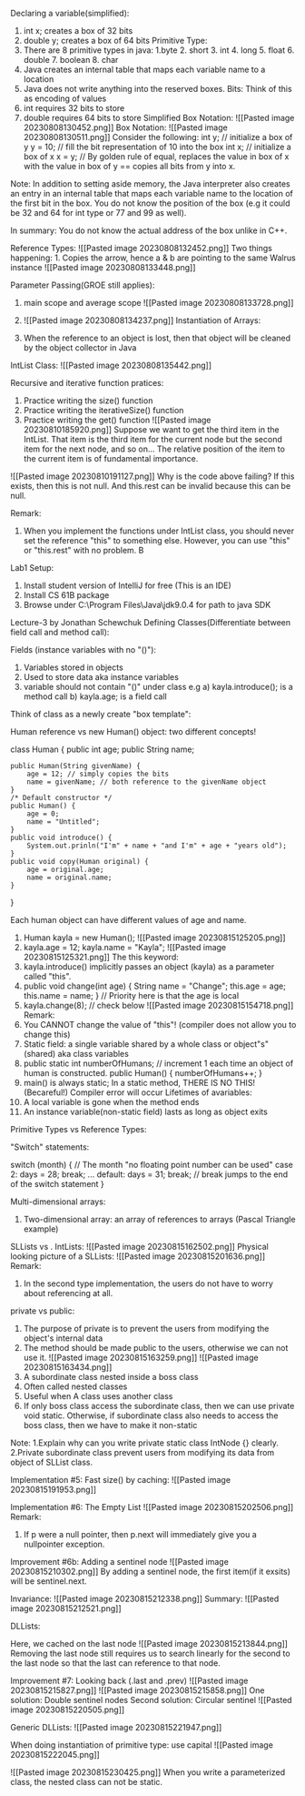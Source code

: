 Declaring a variable(simplified):
1. int x; creates a box of 32 bits
2. double y; creates a box of 64 bits
Primitive Type:
1. There are 8 primitive types in java: 1.byte 2. short 3. int 4. long 5. float 6. double 7. boolean 8. char
2. Java creates an internal table that maps each variable name to a location
3. Java does not write anything into the reserved boxes.
Bits: Think of this as encoding of values
1. int requires 32 bits to store
2. double requires 64 bits to store 
Simplified Box Notation:
![[Pasted image 20230808130452.png]]
Box Notation:
![[Pasted image 20230808130511.png]]
Consider the following:
int y; // initialize a box of y
y = 10; // fill the bit representation of 10 into the box
int x; // initialize a box of x
x = y; //  By golden rule of equal, replaces the value in box of x with the value in box of y == copies all bits from y into x.

Note: In addition to setting aside memory, the Java interpreter also creates an entry in an internal table that maps each variable name to the location of the first bit in the box. You do not know the position of the box (e.g it could be 32 and 64 for int type or 77 and 99 as well). 

In summary: You do not know the actual address of the box unlike in C++.

Reference Types:
![[Pasted image 20230808132452.png]]
Two things happening: 1. Copies the arrow, hence a & b are pointing to the same Walrus instance
![[Pasted image 20230808133448.png]]

Parameter Passing(GROE still applies):

1. main scope and average scope
![[Pasted image 20230808133728.png]]

2.  ![[Pasted image 20230808134237.png]]
Instantiation of Arrays:
1. When the reference to an object is lost, then that object will be cleaned by the object collector in Java

IntList Class:
![[Pasted image 20230808135442.png]]

Recursive and iterative function pratices:
1. Practice writing the size() function
2. Practice writing the iterativeSize() function
3. Practice writing the get() function
![[Pasted image 20230810185920.png]]
Suppose we want to get the third item in the IntList. That item is the third item for the current node but the second item for the next node, and so on... The relative position of the item to the current item is of fundamental importance.

![[Pasted image 20230810191127.png]]
Why is the code above failing?
If this exists, then this is not null. And this.rest can be invalid because this can be null.

Remark: 
1. When you implement the functions under IntList class, you should never set the reference "this" to something else. However, you can use "this" or "this.rest" with no problem. B

Lab1 Setup:
1. Install student version of IntelliJ for free (This is an IDE)
2. Install CS 61B package
3. Browse under C:\Program Files\Java\jdk9.0.4 for path to java SDK

Lecture-3 by Jonathan Schewchuk
Defining Classes(Differentiate between field call and method call):

Fields (instance variables with no "()"):
1. Variables stored in objects
2. Used to store data aka instance variables
3. variable should not contain "()" under class
	e.g a) kayla.introduce(); is a method call 
	   b) kayla.age; is a field call

Think of class as a newly create "box template":

Human reference  vs new Human() object: two different concepts!

class Human {
	public int age;
	public String name;

	public Human(String givenName) {
		age = 12; // simply copies the bits
		name = givenName; // both reference to the givenName object
	}
	/* Default constructor */
	public Human() {
		age = 0;
		name = "Untitled";
	}
	public void introduce() {
		System.out.prinln("I'm" + name + "and I'm" + age + "years old");
	}
	public void copy(Human original) {
		age = original.age;
		name = original.name;
	}

}

Each human object can have different values of age and name.
1. Human kayla = new Human();
![[Pasted image 20230815125205.png]]
2. kayla.age = 12;
    kayla.name = "Kayla";
![[Pasted image 20230815125321.png]]
The this keyword:
1. kayla.introduce() implicitly passes an object (kayla) as a parameter called "this".
2. public void change(int age) {
	String name = "Change";
	this.age = age;
	this.name = name;
	} // Priority here is that the age is local
3. kayla.change(8); // check below
![[Pasted image 20230815154718.png]]
Remark: 
1. You CANNOT change the value of  "this"! (compiler does not allow you to change this)
2. Static field: a single variable shared by a whole class or object"s" (shared) aka class variables
3.  public static int numberOfHumans; // increment 1 each time an object of human is constructed.
	public Human() {
		numberOfHumans++;
	}
4. main() is always static; In a static method, THERE IS NO THIS! (Becareful!) Compiler error will occur
Lifetimes of avariables:
1. A local variable is gone when the method ends
2. An instance variable(non-static field) lasts as long as object exits

Primitive Types vs Reference Types:

"Switch" statements:

switch (month) { //  The month "no floating point number can be used"
	case 2:
		days = 28;
		break;
	...
	default:
		days = 31;
		break; // break jumps to the end of the switch statement
}

Multi-dimensional arrays:
1. Two-dimensional array: an array of references to arrays (Pascal Triangle example)


SLLists vs . IntLists:
![[Pasted image 20230815162502.png]]
Physical looking picture of a SLLists:
![[Pasted image 20230815201636.png]]
Remark: 
1. In the second type implementation, the users do not have to worry about referencing at all.

private vs public:
1. The purpose of private is to prevent the users from modifying the object's internal data
2. The method should be made public to the users, otherwise we can not use it.
![[Pasted image 20230815163259.png]]
![[Pasted image 20230815163434.png]]
1. A subordinate class nested inside a boss class
2. Often called nested classes
3. Useful when A class uses another class
4. If only boss class access the subordinate class, then we can use private void static. Otherwise, if subordinate class also needs to access the boss class, then we have to make it non-static

Note: 
1.Explain why can you write private static class IntNode {} clearly.
2.Private subordinate class prevent users from modifying its data from object of SLList class.

Implementation #5: Fast size() by caching:
![[Pasted image 20230815191953.png]]

Implementation #6: The Empty List
![[Pasted image 20230815202506.png]]
Remark:
1. If p were a null pointer, then p.next will immediately give you a nullpointer exception.

 Improvement #6b: Adding a sentinel node
![[Pasted image 20230815210302.png]]
By adding a sentinel node, the first item(if it exsits) will be sentinel.next.

Invariance:
![[Pasted image 20230815212338.png]]
Summary:
![[Pasted image 20230815212521.png]]

DLLists:

Here, we cached on the last node
![[Pasted image 20230815213844.png]]
Removing the last node still requires us to search linearly for the second to the last node so that the last can reference to that node.


Improvement #7: Looking back (.last and .prev)
![[Pasted image 20230815215827.png]]
![[Pasted image 20230815215858.png]]
One solution: Double sentinel nodes
Second solution: Circular sentinel
![[Pasted image 20230815220505.png]]

 Generic DLLists:
![[Pasted image 20230815221947.png]]

 When doing instantiation of primitive type: use capital
 ![[Pasted image 20230815222045.png]]
 
 
 ![[Pasted image 20230815230425.png]]
 When you write a parameterized class, the nested class can not be static.



